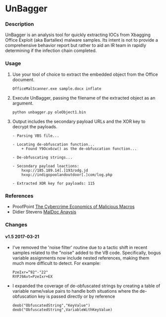 # UnBagger
### Description
UnBagger is an analysis tool for quickly extracting IOCs from Xbagging Office Exploit (aka Bartallex) malware samples. Its intent is not to provide a comprehensive behavior report but rather to aid an IR team in rapidly determining if the infection chain completed.

### Usage
1. Use your tool of choice to extract the embedded object from the Office document.
    ```
    OfficeMalScanner.exe sample.docx inflate
    ```
2. Execute UnBagger, passing the filename of the extracted object as an argument.
    ```
    python unbagger.py oleObject1.bin 
    ```
3. Output includes the secondary payload URLs and the XOR key to decrypt the payloads.
    ```
    - Parsing VBS file...
    
    - Locating de-obfuscation function...
        + Found Y9Ocx6cw() as the de-obfuscation function...
    
    - De-obfuscating strings...

    - Secondary payload loactions: 
        hxxp://185.189.14[.]193/odg.jd
        hxxp://indigopoolandoutdoor[.]com/log.pkp
    
    - Extracted XOR key for payloads: 115
    ```
### References 
- ProofPoint [The Cybercrime Economics of Malicious Macros](https://www.proofpoint.com/sites/default/files/documents/bnt_download/pp-macroeconomics-rr.pdf)
- Didier Stevens [MalDoc Anaysis](https://blog.didierstevens.com/2015/12/28/maldoc-get-range/)

### Changes
#### v1.5 2017-03-21
 - I've removed the 'noise filter' routine due to a tactic shift in recent samples related to the "noise" added to the VB code. Specifically, bogus variable assignments now include nested references, making them much more difficult to detect. For example:
    ```
    PzeIxr=“92"-"22"
    RYPJ9Avt=PzeIxr+EX
    ```
- I expanded the coverage of de-obfuscated strings by creating a table of variable name/value pairs to handle both situations where the de-obfuscation key is passed directly or by reference
    ```
    deob("ObfuscatedString","KeyValue")
    deob("ObfuscatedString",VariableWithKeyValue)
    ```
